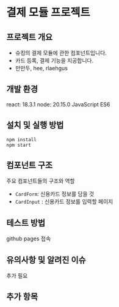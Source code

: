 # 결제 모듈 프로젝트

## 프로젝트 개요

- 슈킹의 결제 모듈에 관한 컴포넌트입니다.
- 카드 등록, 결제 기능을 지공합니다.
- 만만두, hee, rlaehgus

## 개발 환경

 react: 18.3.1
 node: 20.15.0
 JavaScript ES6

## 설치 및 실행 방법
```
npm install
npm start
```

## 컴포넌트 구조

주요 컴포넌트들의 구조와 역할

- `CardForm`: 신용카드 정보를 담을 것
- `CardInput` : 신용카드 정보를 입력할 페이지
  
## 테스트 방법

github pages 접속

## 유의사항 및 알려진 이슈

추가 필요

## 추가 항목
